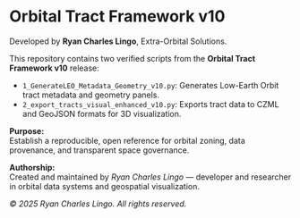 # Orbital Tract Framework v10

Developed by **Ryan Charles Lingo**, Extra-Orbital Solutions.

This repository contains two verified scripts from the **Orbital Tract Framework v10** release:
- `1_GenerateLEO_Metadata_Geometry_v10.py`: Generates Low-Earth Orbit tract metadata and geometry panels.
- `2_export_tracts_visual_enhanced_v10.py`: Exports tract data to CZML and GeoJSON formats for 3D visualization.

**Purpose:**  
Establish a reproducible, open reference for orbital zoning, data provenance, and transparent space governance.

**Authorship:**  
Created and maintained by *Ryan Charles Lingo* — developer and researcher in orbital data systems and geospatial visualization.

*© 2025 Ryan Charles Lingo. All rights reserved.*
